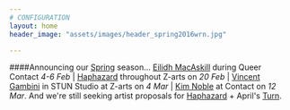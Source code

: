 ```yaml
---
# CONFIGURATION
layout: home
header_image: "assets/images/header_spring2016wrn.jpg"

---
```

####Announcing our [Spring](/current/2016-spring) season… [Eilidh MacAskill](/current/2016-spring/macaskill) during Queer Contact *4-6 Feb* | [Haphazard](/current/2016-haphazard) throughout Z-arts on *20 Feb* | [Vincent Gambini](/current/2016-spring/gambini) in STUN Studio at Z-arts on *4 Mar* | [Kim Noble](/current/2016-spring/noble) at Contact on *12 Mar*. And we're still seeking artist proposals for [Haphazard](/hab/haphazard) + April's [Turn](/hab/turn).
